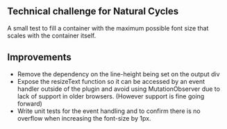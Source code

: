 ## Technical challenge for Natural Cycles

A small test to fill a container with the maximum possible font size that scales with the container itself.

## Improvements

- Remove the dependency on the line-height being set on the output div
- Expose the resizeText function so it can be accessed by an event handler outside of the plugin and avoid using MutationObserver due to lack of support in older browsers. (However support is fine going forward)
- Write unit tests for the event handling and to confirm there is no overflow when increasing the font-size by 1px.
